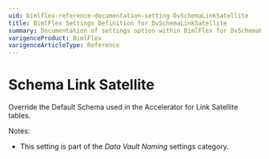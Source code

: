 ```yaml
---
uid: bimlflex-reference-documentation-setting-DvSchemaLinkSatellite
title: BimlFlex Settings Definition for DvSchemaLinkSatellite
summary: Documentation of settings option within BimlFlex for DvSchemaLinkSatellite
varigenceProduct: BimlFlex
varigenceArticleType: Reference
---
```


# Schema Link Satellite

Override the Default Schema used in the Accelerator for Link Satellite tables.

Notes:

* This setting is part of the *Data Vault Naming* settings category.
